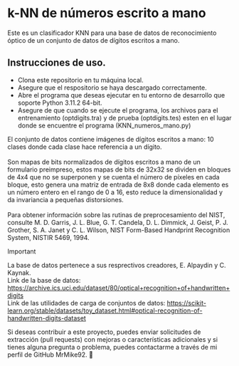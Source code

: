 # k-NN de números escrito a mano
Este es un clasificador KNN para una base de datos de reconocimiento óptico de un conjunto de datos de dígitos escritos a mano.

## Instrucciones de uso.

- Clona este repositorio en tu máquina local.
- Asegure que el respositorio se haya descargado correctamente.
- Abre el programa que deseas ejecutar en tu entorno de desarrollo que soporte Python 3.11.2 64-bit.
- Asegure de que cuando se ejecute el programa, los archivos para el entrenamiento (optdigits.tra) y de prueba (optdigits.tes) esten en el lugar donde se encuentre el programa (KNN_numeros_mano.py)

El conjunto de datos contiene imágenes de dígitos escritos a mano: 10 clases donde cada clase hace referencia a un dígito.
<br><br>
Son mapas de bits normalizados de dígitos escritos a mano de un formulario preimpreso, estos mapas de bits de 32x32 se dividen en bloques de 4x4 que no se superponen y se cuenta el número de píxeles en cada bloque, esto genera una matriz de entrada de 8x8 donde cada elemento es un número entero en el rango de 0 a 16, esto reduce la dimensionalidad y da invariancia a pequeñas distorsiones.
<br><br>
Para obtener información sobre las rutinas de preprocesamiento del NIST, consulte M. D. Garris, J. L. Blue, G. T. Candela, D. L. Dimmick, J. Geist, P. J. Grother, S. A. Janet y C. L. Wilson, NIST Form-Based Handprint Recognition System, NISTIR 5469, 1994.

> [!IMPORTANT]
> La base de datos pertenece a sus resprectivos creadores, E. Alpaydin y C. Kaynak.
> <br>Link de la base de datos: https://archive.ics.uci.edu/dataset/80/optical+recognition+of+handwritten+digits
> <br>Link de las utilidades de carga de conjuntos de datos: https://scikit-learn.org/stable/datasets/toy_dataset.html#optical-recognition-of-handwritten-digits-dataset

Si deseas contribuir a este proyecto, puedes enviar solicitudes de extracción (pull requests) con mejoras o características adicionales y si tienes alguna pregunta o problema, puedes contactarme a través de mi perfil de GitHub MrMike92. 🐢
